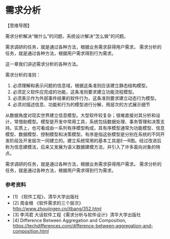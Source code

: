 # 需求分析

【思维导图】


需求分析解决“做什么”的问题，系统设计解决“怎么做”的问题。

需求调研的任务，就是通过各种方法，根据业务需求获得用户需求。
需求分析的任务，就是通过各种方法，根据用户需求得到行为需求。

这一章我们讲述需求分析的各种方法。

需求分析的准则：

 1. 必须理解和表示问题的信息域，根据这条准则应该建立静态结构模型。
 2. 必须定义软件应完成的功能，这条准则要求建立功能流程模型。
 3. 必须表示作为外部事件结果的软件行为，这条准则要求建立动态行为模型。
 4. 必须对描述信息、功能和行为的模型进行分解，用层次的方式展示细节


从数据角度对现实世界建立信息模型。大型软件较复杂；很难直接对其分析和设计，常借助模型。模型是开发中常用工具，系统包括数据处理、事务管理和决策支持。实质上，也可看成由一系列有序模型构成，其有序模型通常为功能模型、信息模型、数据模型、控制模型和决策模型。有序是指这些模型是分别在系统的不同开发阶段及开发层次一同建立的。建立系统常用的基本工具是E—R图。经过改进后称为信息建模法，后来又发展为语义数据建模方法，并引入了许多面向对象的特点。

需求调研的任务，就是通过各种方法，根据业务需求获得用户需求。
需求分析的任务，就是通过各种方法，根据用户需求得到行为需求。


### 参考资料

- [1] 《软件工程》，清华大学出版社
- [2] 周金根 《软件需求的三个层次》http://www.zhoujingen.cn/itbang/352.html
- [3] 李鸿君 大话软件工程《需求分析与软件设计》清华大学出版社
- [4] Difference Between Aggregation and Composition, https://techdifferences.com/difference-between-aggregation-and-composition.html
